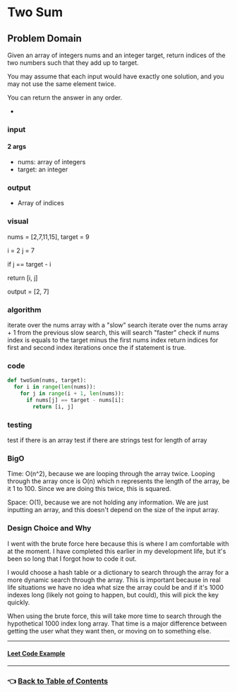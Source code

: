 # Two Sum

## Problem Domain

Given an array of integers nums and an integer target, return indices of the two numbers such that they add up to target.

You may assume that each input would have exactly one solution, and you may not use the same element twice.

You can return the answer in any order.

-

### **input**

#### 2 args

- nums: array of integers
- target: an integer

### **output**

- Array of indices

### **visual**

nums = [2,7,11,15], target = 9

i = 2
j = 7

if j == target - i

return [i, j]

output = [2, 7]

### **algorithm**

iterate over the nums array with a "slow" search
iterate over the nums array + 1 from the previous slow search, this will search "faster"
  check if nums index is equals to the target minus the first nums index
    return indices for first and second index iterations once the if statement is true.

### **code**

```Python
def twoSum(nums, target):
  for i in range(len(nums)):
    for j in range(i + 1, len(nums)):
      if nums[j] == target - nums[i]:
        return [i, j]
```

### **testing**

test if there is an array
test if there are strings
test for length of array

### **BigO**

Time: O(n^2), because we are looping through the array twice. Looping through the array once is O(n) which n represents the length of the array, be it 1 to 100. Since we are doing this twice, this is squared.

Space: O(1), because we are not holding any information. We are just inputting an array, and this doesn't depend on the size of the input array.

### **Design Choice and Why**

I went with the brute force here because this is where I am comfortable with at the moment. I have completed this earlier in my development life, but it's been so long that I forgot how to code it out.

I would choose a hash table or a dictionary to search through the array for a more dynamic search through the array. This is important because in real life situations we have no idea what size the array could be and if it's 1000 indexes long (likely not going to happen, but could), this will pick the key quickly.

When using the brute force, this will take more time to search through the hypothetical 1000 index long array. That time is a major difference between getting the user what they want then, or moving on to something else.

-----

#### [**Leet Code Example**](https://leetcode.com/problems/two-sum)

-----

### 👈 [Back to Table of Contents](../toc.md)
